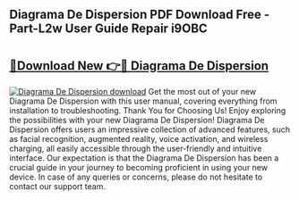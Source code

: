 ## Diagrama De Dispersion PDF Download Free - Part-L2w User Guide Repair i9OBC

# <h2><a href="http://dfk2lg.blite.top/?on=Diagrama+De+Dispersion">🔗Download New 👉🔴 Diagrama De Dispersion</a></h2>

[![Diagrama De Dispersion download](https://i.imgur.com/lujVjoI.png)](http://dfk2lg.blite.top/?on=Diagrama+De+Dispersion)
Get the most out of your new Diagrama De Dispersion with this user manual, covering everything from installation to troubleshooting. Thank You for Choosing Us! Enjoy exploring the possibilities with your new Diagrama De Dispersion! Diagrama De Dispersion offers users an impressive collection of advanced features, such as facial recognition, augmented reality, voice activation, and wireless charging, all easily accessible through the user-friendly and intuitive interface. Our expectation is that the Diagrama De Dispersion has been a crucial guide in your journey to becoming proficient in using your new device. In case of any queries or concerns, please do not hesitate to contact our support team.
